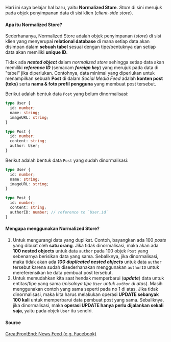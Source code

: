 Hari ini saya belajar hal baru, yaitu **Normalized Store**. _Store_ di sini merujuk pada objek penyimpanan data di sisi klien (_client-side store_).

#### Apa itu Normalized Store?

Sederhananya, Normalized Store adalah objek penyimpanan (_store_) di sisi klien yang menyerupai **relational database** di mana setiap data akan disimpan dalam **sebuah tabel** sesuai dengan tipe/bentuknya dan setiap data akan memiliki **unique ID**.

Tidak ada **_nested object_** dalam _normalized store_ sehingga setiap data akan memiliki **_reference ID_** (semacam **_foreign key_**) yang merujuk pada data di "tabel" jika diperlukan. Contohnya, data minimal yang diperlukan untuk menampilkan sebuah **Post** di dalam _Social Media Feed_ adalah **konten post (teks)** serta **nama & foto profil pengguna** yang membuat post tersebut.

Berikut adalah bentuk data `Post` yang belum dinormalisasi:

```typescript
type User {
  id: number;
  name: string;
  imageURL: string;
}

type Post {
  id: number;
  content: string;
  author: User;
}
```

Berikut adalah bentuk data `Post` yang sudah dinormalisasi:

```typescript
type User {
  id: number;
  name: string;
  imageURL: string;
}

type Post {
  id: number;
  content: string;
  authorID: number; // reference to `User.id`
}
```

#### Mengapa menggunakan Normalized Store?

1. Untuk mengurangi data yang duplikat. Contoh, bayangkan ada 100 _posts_ yang dibuat oleh **satu orang**. Jika tidak dinormalisasi, maka akan ada **100 nested objects** untuk data `author` pada 100 objek `Post` yang sebenarnya berisikan data yang sama. Sebaliknya, jika dinormalisasi, maka tidak akan ada **_100 duplicated nested objects_** untuk data `author` tersebut karena sudah disederhanakan menggunakan `authorID` untuk mereferensikan ke data pembuat post tersebut.
2. Untuk memudahkan kita saat hendak memperbarui (**_update_**) data untuk entitas/tipe yang sama (_misalnya tipe `User` untuk `author` di atas_). Masih menggunakan contoh yang sama seperti pada no 1 di atas. Jika tidak dinormalisasi, maka kita harus melakukan operasi **UPDATE sebanyak 100 kali** untuk memperbarui data pembuat post yang sama. Sebaliknya, jika dinormalisasi, maka **operasi UPDATE hanya perlu dijalankan sekali saja**, yaitu pada objek `User` itu sendiri.

#### Source

[GreatFrontEnd: News Feed (e.g. Facebook)](https://www.greatfrontend.com/questions/system-design/news-feed-facebook)
